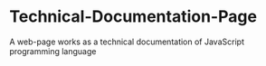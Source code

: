 # Technical-Documentation-Page
A web-page works as a technical documentation of JavaScript programming language
